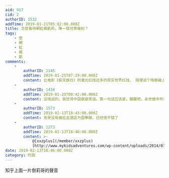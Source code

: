```yaml
---
aid: 917
cid: 2
authorID: 1532
addTime: 2019-01-21T05:02:00.000Z
title: 怎麼看待網紅楊凱莉，陳一發兒等被封？
tags:
    - 麼
    - 網
    - 紅
    - 楊
    - 凱
comments:
    -
        authorID: 1145
        addTime: 2019-01-25T07:29:00.000Z
        content: 比电影《偷天换日》的激光红线还多的现实世界红线， 随便说个啥都被上纲上线，然后被一堆5毛围攻， 有啥好说呢。
    -
        authorID: 1434
        addTime: 2019-01-25T08:42:00.000Z
        content: 没啥说的。我觉得中国歌是笑话。第一句话应该是，醒醒吧，永世做中共奴隶的人民。
    -
        authorID: 1573
        addTime: 2019-02-13T18:43:00.000Z
        content: 发哥没有被拉去酒店为国奉献，已经很不错了
    -
        authorID: 1273
        addTime: 2019-02-13T18:46:00.000Z
        content: >-
            @[xxzplus](/member/xxzplus)
            [http://www.mykidsadventures.com/wp-content/uploads/2014/03/ee-cat-burglar-laser-beam-istock-photo-9912605.jpg](http://www.mykidsadventures.com/wp-content/uploads/2014/03/ee-cat-burglar-laser-beam-istock-photo-9912605.jpg)
date: 2019-02-13T18:46:00.000Z
category: 时政
---
```


知乎上面一片倒莉哥的聲音
